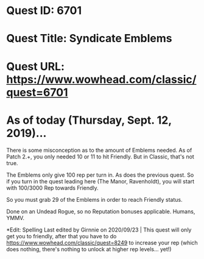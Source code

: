 # Quest ID: 6701
# Quest Title: Syndicate Emblems
# Quest URL: https://www.wowhead.com/classic/quest=6701
# As of today (Thursday, Sept. 12, 2019)...

There is some misconception as to the amount of Emblems needed. As of Patch 2.+, you only needed 10 or 11 to hit Friendly. But in Classic, that's not true.

The Emblems only give 100 rep per turn in. As does the previous quest. So if you turn in the quest leading here (The Manor, Ravenholdt), you will start with 100/3000 Rep towards Friendly.

So you must grab 29 of the Emblems in order to reach Friendly status.

Done on an Undead Rogue, so no Reputation bonuses applicable. Humans, YMMV.

*Edit: Spelling
Last edited by Girnnie on 2020/09/23 | This quest will only get you to friendly, after that you have to do https://www.wowhead.com/classic/quest=8249 to increase your rep (which does nothing, there's nothing to unlock at higher rep levels... yet!)